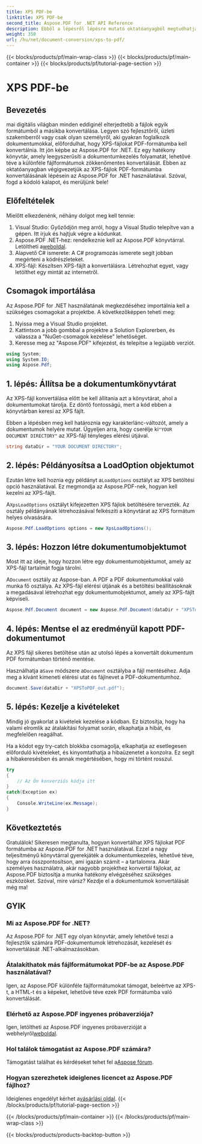 ```yaml
---
title: XPS PDF-be
linktitle: XPS PDF-be
second_title: Aspose.PDF for .NET API Reference
description: Ebből a lépésről lépésre mutató oktatóanyagból megtudhatja, hogyan konvertálhat XPS-fájlokat PDF-be az Aspose.PDF for .NET használatával. Tökéletes fejlesztők és dokumentumrajongók számára.
weight: 350
url: /hu/net/document-conversion/xps-to-pdf/
---
```


{{< blocks/products/pf/main-wrap-class >}}
{{< blocks/products/pf/main-container >}}
{{< blocks/products/pf/tutorial-page-section >}}

# XPS PDF-be

## Bevezetés

mai digitális világban minden eddiginél elterjedtebb a fájlok egyik formátumból a másikba konvertálása. Legyen szó fejlesztőről, üzleti szakemberről vagy csak olyan személyről, aki gyakran foglalkozik dokumentumokkal, előfordulhat, hogy XPS-fájlokat PDF-formátumba kell konvertálnia. Itt jön képbe az Aspose.PDF for .NET. Ez egy hatékony könyvtár, amely leegyszerűsíti a dokumentumkezelés folyamatát, lehetővé téve a különféle fájlformátumok zökkenőmentes konvertálását. Ebben az oktatóanyagban végigvezetjük az XPS-fájlok PDF-formátumba konvertálásának lépésein az Aspose.PDF for .NET használatával. Szóval, fogd a kódoló kalapot, és merüljünk bele!

## Előfeltételek

Mielőtt elkezdenénk, néhány dolgot meg kell tennie:

1. Visual Studio: Győződjön meg arról, hogy a Visual Studio telepítve van a gépen. Itt írjuk és hajtjuk végre a kódunkat.
2.  Aspose.PDF .NET-hez: rendelkeznie kell az Aspose.PDF könyvtárral. Letöltheti a[weboldal](https://releases.aspose.com/pdf/net/).
3. Alapvető C# ismerete: A C# programozás ismerete segít jobban megérteni a kódrészleteket.
4. XPS-fájl: Készítsen XPS-fájlt a konvertálásra. Létrehozhat egyet, vagy letölthet egy mintát az internetről.

## Csomagok importálása

Az Aspose.PDF for .NET használatának megkezdéséhez importálnia kell a szükséges csomagokat a projektbe. A következőképpen teheti meg:

1. Nyissa meg a Visual Studio projektet.
2. Kattintson a jobb gombbal a projektre a Solution Explorerben, és válassza a "NuGet-csomagok kezelése" lehetőséget.
3. Keresse meg az "Aspose.PDF" kifejezést, és telepítse a legújabb verziót.

```csharp
using System;
using System.IO;
using Aspose.Pdf;
```

## 1. lépés: Állítsa be a dokumentumkönyvtárat

Az XPS-fájl konvertálása előtt be kell állítania azt a könyvtárat, ahol a dokumentumokat tárolja. Ez döntő fontosságú, mert a kód ebben a könyvtárban keresi az XPS fájlt.

Ebben a lépésben meg kell határoznia egy karakterlánc-változót, amely a dokumentumok helyére mutat. Ügyeljen arra, hogy cserélje ki`"YOUR DOCUMENT DIRECTORY"` az XPS-fájl tényleges elérési útjával.

```csharp
string dataDir = "YOUR DOCUMENT DIRECTORY";
```

## 2. lépés: Példányosítsa a LoadOption objektumot

 Ezután létre kell hoznia egy példányt a`LoadOptions` osztályt az XPS betöltési opció használatával. Ez megmondja az Aspose.PDF-nek, hogyan kell kezelni az XPS-fájlt.

 A`XpsLoadOptions` osztályt kifejezetten XPS fájlok betöltésére tervezték. Az osztály példányának létrehozásával felkészíti a könyvtárat az XPS formátum helyes olvasására.

```csharp
Aspose.Pdf.LoadOptions options = new XpsLoadOptions();
```

## 3. lépés: Hozzon létre dokumentumobjektumot

Most itt az ideje, hogy hozzon létre egy dokumentumobjektumot, amely az XPS-fájl tartalmát fogja tárolni.

 A`Document` osztály az Aspose-ban. A PDF a PDF dokumentumokkal való munka fő osztálya. Az XPS-fájl elérési útjának és a betöltési beállításoknak a megadásával létrehozhat egy dokumentumobjektumot, amely az XPS-fájlt képviseli.

```csharp
Aspose.Pdf.Document document = new Aspose.Pdf.Document(dataDir + "XPSToPDF.xps", options);
```

## 4. lépés: Mentse el az eredményül kapott PDF-dokumentumot

Az XPS fájl sikeres betöltése után az utolsó lépés a konvertált dokumentum PDF formátumban történő mentése.

 Használhatja a`Save` módszere a`Document` osztályba a fájl mentéséhez. Adja meg a kívánt kimeneti elérési utat és fájlnevet a PDF-dokumentumhoz.

```csharp
document.Save(dataDir + "XPSToPDF_out.pdf");
```

## 5. lépés: Kezelje a kivételeket

Mindig jó gyakorlat a kivételek kezelése a kódban. Ez biztosítja, hogy ha valami elromlik az átalakítási folyamat során, elkaphatja a hibát, és megfelelően reagálhat.

Ha a kódot egy try-catch blokkba csomagolja, elkaphatja az esetlegesen előforduló kivételeket, és kinyomtathatja a hibaüzenetet a konzolra. Ez segít a hibakeresésben és annak megértésében, hogy mi történt rosszul.

```csharp
try
{
    // Az Ön konverziós kódja itt
}
catch(Exception ex)
{
    Console.WriteLine(ex.Message);
}
```

## Következtetés

Gratulálok! Sikeresen megtanulta, hogyan konvertálhat XPS fájlokat PDF formátumba az Aspose.PDF for .NET használatával. Ezzel a nagy teljesítményű könyvtárral gyerekjáték a dokumentumkezelés, lehetővé téve, hogy arra összpontosítson, ami igazán számít – a tartalomra. Akár személyes használatra, akár nagyobb projekthez konvertál fájlokat, az Aspose.PDF biztosítja a munka hatékony elvégzéséhez szükséges eszközöket. Szóval, mire vársz? Kezdje el a dokumentumok konvertálását még ma!

## GYIK

### Mi az Aspose.PDF for .NET?
Az Aspose.PDF for .NET egy olyan könyvtár, amely lehetővé teszi a fejlesztők számára PDF-dokumentumok létrehozását, kezelését és konvertálását .NET-alkalmazásokban.

### Átalakíthatok más fájlformátumokat PDF-be az Aspose.PDF használatával?
Igen, az Aspose.PDF különféle fájlformátumokat támogat, beleértve az XPS-t, a HTML-t és a képeket, lehetővé téve ezek PDF formátumba való konvertálását.

### Elérhető az Aspose.PDF ingyenes próbaverziója?
 Igen, letöltheti az Aspose.PDF ingyenes próbaverzióját a webhelyről[weboldal](https://releases.aspose.com/).

### Hol találok támogatást az Aspose.PDF számára?
 Támogatást találhat és kérdéseket tehet fel a[Aspose fórum](https://forum.aspose.com/c/pdf/10).

### Hogyan szerezhetek ideiglenes licencet az Aspose.PDF fájlhoz?
 Ideiglenes engedélyt kérhet a[vásárlási oldal](https://purchase.aspose.com/temporary-license/).
{{< /blocks/products/pf/tutorial-page-section >}}

{{< /blocks/products/pf/main-container >}}
{{< /blocks/products/pf/main-wrap-class >}}

{{< blocks/products/products-backtop-button >}}
